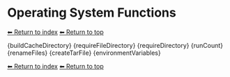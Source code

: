 # Operating System Functions

[⬅ Return to index](index.md)
[⬅ Return to top](../index.md)

{buildCacheDirectory}
{requireFileDirectory}
{requireDirectory}
{runCount}
{renameFiles}
{createTarFile}
{environmentVariables}

[⬅ Return to index](index.md)
[⬅ Return to top](../index.md)